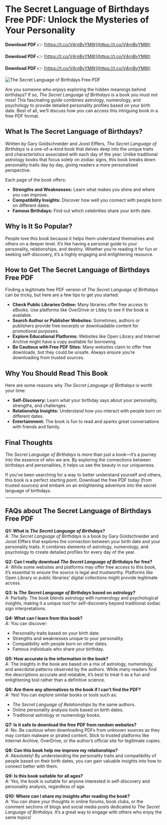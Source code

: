 # The Secret Language of Birthdays Free PDF: Unlock the Mysteries of Your Personality

**Download PDF** 👉 [https://t.co/V4rnBvYM6t](https://t.co/V4rnBvYM6t)

**Download PDF** 👉 [https://t.co/V4rnBvYM6t](https://t.co/V4rnBvYM6t)

**Download PDF** 👉 [https://t.co/V4rnBvYM6t](https://t.co/V4rnBvYM6t)


![The Secret Language of Birthdays Free PDF](https://blogger.googleusercontent.com/img/b/R29vZ2xl/AVvXsEhYPyzw9OZuTX6VNe9f52h49Zet7TXVYXAL6iFV3OetVTQ93uJqjsWre8Ibs8BW6R50pan-9KVxZ6ObY7JGyoC3O7z2v2bGj_MTAefSNqyKkPmmdMQbLJipi9nB3Km5QSfFT3D0RPwNNRoSATQv9tcz54Vv973JNumUX3UqSrUoIFNE8ciiaUn4gvqhZQtk/s257/The%20Secret%20Language%20of%20Birthdays%20Free%20PDF.jpg)


Are you someone who enjoys exploring the hidden meanings behind birthdays? If so, *The Secret Language of Birthdays* is a book you must not miss! This fascinating guide combines astrology, numerology, and psychology to provide detailed personality profiles based on your birth date. Best of all, we’ll discuss how you can access this intriguing book in a free PDF format.

## What Is The Secret Language of Birthdays?

Written by Gary Goldschneider and Joost Elffers, *The Secret Language of Birthdays* is a one-of-a-kind book that delves deep into the unique traits and characteristics associated with each day of the year. Unlike traditional astrology books that focus solely on zodiac signs, this book breaks down personality traits day by day, giving readers a more personalized perspective.

Each page of the book offers:

- **Strengths and Weaknesses:** Learn what makes you shine and where you can improve.
- **Compatibility Insights:** Discover how well you connect with people born on different dates.
- **Famous Birthdays:** Find out which celebrities share your birth date.

## Why Is It So Popular?

People love this book because it helps them understand themselves and others on a deeper level. It’s like having a personal guide to your personality, relationships, and destiny. Whether you’re reading it for fun or seeking self-discovery, it’s a highly engaging and enlightening resource.

## How to Get The Secret Language of Birthdays Free PDF

Finding a legitimate free PDF version of *The Secret Language of Birthdays* can be tricky, but here are a few tips to get you started:

- **Check Public Libraries Online:** Many libraries offer free access to eBooks. Use platforms like OverDrive or Libby to see if the book is available.
- **Search Author or Publisher Websites:** Sometimes, authors or publishers provide free excerpts or downloadable content for promotional purposes.
- **Explore Educational Platforms:** Websites like Open Library and Internet Archive might have a copy available for borrowing.
- **Be Cautious with Free PDF Sites:** Many websites claim to offer free downloads, but they could be unsafe. Always ensure you’re downloading from trusted sources.

## Why You Should Read This Book

Here are some reasons why *The Secret Language of Birthdays* is worth your time:

- **Self-Discovery:** Learn what your birthday says about your personality, strengths, and challenges.
- **Relationship Insights:** Understand how you interact with people born on different dates.
- **Entertainment:** The book is fun to read and sparks great conversations with friends and family.

## Final Thoughts

*The Secret Language of Birthdays* is more than just a book—it’s a journey into the essence of who we are. By exploring the connections between birthdays and personalities, it helps us see the beauty in our uniqueness.

If you’ve been searching for a way to better understand yourself and others, this book is a perfect starting point. Download the free PDF today (from trusted sources) and embark on an enlightening adventure into the secret language of birthdays.

---

## FAQs about The Secret Language of Birthdays Free PDF

**Q1: What is *The Secret Language of Birthdays*?**  
*A:* *The Secret Language of Birthdays* is a book by Gary Goldschneider and Joost Elffers that explores the connection between your birth date and your personality traits. It combines elements of astrology, numerology, and psychology to create detailed profiles for every day of the year.

**Q2: Can I really download *The Secret Language of Birthdays* for free?**  
*A:* While some websites and platforms may offer free access to this book, it’s essential to ensure the source is legal and trustworthy. Platforms like Open Library or public libraries’ digital collections might provide legitimate access.

**Q3: Is *The Secret Language of Birthdays* based on astrology?**  
*A:* Partially. The book blends astrology with numerology and psychological insights, making it a unique tool for self-discovery beyond traditional zodiac sign interpretations.

**Q4: What can I learn from this book?**  
*A:* You can discover:
- Personality traits based on your birth date.
- Strengths and weaknesses unique to your personality.
- Compatibility with people born on other dates.
- Famous individuals who share your birthday.

**Q5: How accurate is the information in the book?**  
*A:* The insights in the book are based on a mix of astrology, numerology, and anecdotal patterns observed by the authors. While many readers find the descriptions accurate and relatable, it’s best to treat it as a fun and enlightening tool rather than a definitive science.

**Q6: Are there any alternatives to the book if I can’t find the PDF?**  
*A:* Yes! You can explore similar books or tools such as:
- *The Secret Language of Relationships* by the same authors.
- Online personality analysis tools based on birth dates.
- Traditional astrology or numerology books.

**Q7: Is it safe to download the free PDF from random websites?**  
*A:* No. Be cautious when downloading PDFs from unknown sources as they may contain malware or pirated content. Stick to trusted platforms like Internet Archive, OverDrive, or the author’s official site for legitimate copies.

**Q8: Can this book help me improve my relationships?**  
*A:* Absolutely! By understanding the personality traits and compatibility of people based on their birth dates, you can gain valuable insights into how to connect better with them.

**Q9: Is this book suitable for all ages?**  
*A:* Yes, the book is suitable for anyone interested in self-discovery and personality analysis, regardless of age.

**Q10: Where can I share my insights after reading the book?**  
*A:* You can share your thoughts in online forums, book clubs, or the comment sections of blogs and social media posts dedicated to *The Secret Language of Birthdays*. It’s a great way to engage with others who enjoy the same topics!
